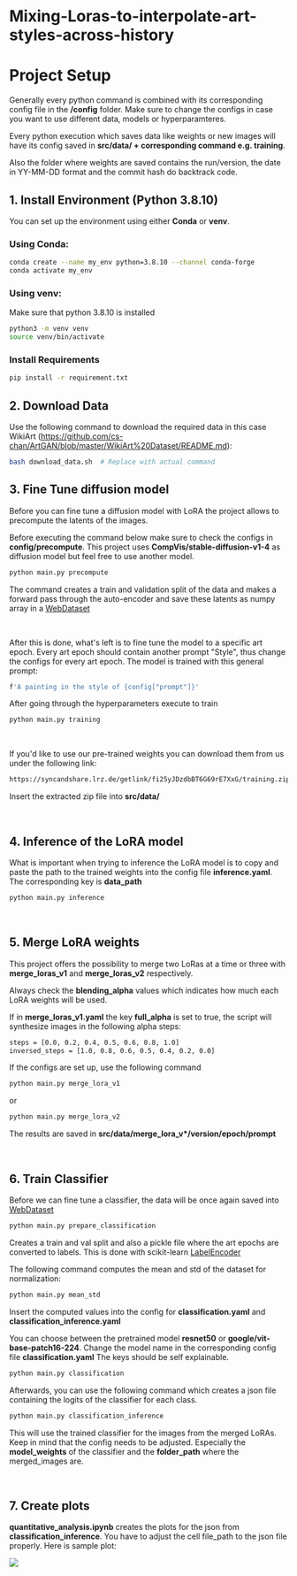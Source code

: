 # Mixing-Loras-to-interpolate-art-styles-across-history

# Project Setup
Generally every python command is combined with its corresponding config file in the **/config** folder. Make sure to change the configs in case you want to use different data, models or hyperparamteres.

 Every python execution which saves data like weights or new images will have its config saved in **src/data/ + corresponding command  e.g. training**.

 Also the folder where weights are saved contains the run/version, the date in YY-MM-DD format and the commit hash do backtrack code.
## 1. Install Environment (Python 3.8.10)

You can set up the environment using either **Conda** or **venv**.

### Using Conda:
```bash
conda create --name my_env python=3.8.10 --channel conda-forge
conda activate my_env
```

### Using venv:
Make sure that python 3.8.10 is installed
```bash
python3 -m venv venv
source venv/bin/activate 
```

### Install Requirements
```bash
pip install -r requirement.txt
```

## 2. Download Data
Use the following command to download the required data in this case WikiArt (https://github.com/cs-chan/ArtGAN/blob/master/WikiArt%20Dataset/README.md):
```bash
bash download_data.sh  # Replace with actual command
```

## 3. Fine Tune diffusion model
Before you can fine tune a diffusion model with LoRA the project allows to precompute the latents of the images.

Before executing the command below make sure to check the configs in **config/precompute**. This project uses **CompVis/stable-diffusion-v1-4** as diffusion model but feel free to use another model.
```bash
python main.py precompute
```
The command creates a train and validation split of the data and makes a forward pass through the auto-encoder and save these latents as numpy array in a [WebDataset](https://github.com/webdataset/webdataset)

&nbsp;

After this is done, what's left is to fine tune the model to a specific art epoch. Every art epoch should contain another prompt "Style", thus change the configs for every art epoch. The model is trained with this general prompt:
```bash
f'A painting in the style of {config["prompt"]}'
```

After going through the hyperparameters execute to train
```bash
python main.py training
```
&nbsp;

If you'd like to use our pre-trained weights you can download them from us under the following link:
```bash
https://syncandshare.lrz.de/getlink/fi25yJDzdbBT6G69rE7XxG/training.zip
```
Insert the extracted zip file into **src/data/**

&nbsp;

## 4. Inference of the LoRA model
What is important when trying to inference the LoRA model is to copy and paste the path to the trained weights into the config file **inference.yaml**. The corresponding key is **data_path**
```bash
python main.py inference
```
&nbsp;
## 5. Merge LoRA weights
This project offers the possibility to merge two LoRas at a time or three with **merge_loras_v1** and **merge_loras_v2** respectively. 

Always check the **blending_alpha** values which indicates how much each LoRA weights will be used. 

If in **merge_loras_v1.yaml** the key **full_alpha** is set to true, the script will synthesize images in the following alpha steps:
```bash
steps = [0.0, 0.2, 0.4, 0.5, 0.6, 0.8, 1.0]
inversed_steps = [1.0, 0.8, 0.6, 0.5, 0.4, 0.2, 0.0]
```

If the configs are set up, use the following command
```bash
python main.py merge_lora_v1
```
or 
```bash
python main.py merge_lora_v2
```

The results are saved in **src/data/merge_lora_v\*/version/epoch/prompt**

&nbsp;

## 6. Train Classifier
Before we can fine tune a classifier, the data will be once again saved into [WebDataset](https://github.com/webdataset/webdataset)

```bash
python main.py prepare_classification
```

Creates a train and val split and also a pickle file where the art epochs are converted to labels. This is done with scikit-learn [LabelEncoder](https://scikit-learn.org/stable/modules/generated/sklearn.preprocessing.LabelEncoder.html)

The following command computes the mean and std of the dataset for normalization:
```bash
python main.py mean_std
```
Insert the computed values into the config for **classification.yaml** and **classification_inference.yaml**

You can choose between the pretrained model **resnet50** or **google/vit-base-patch16-224**. Change the model name in the corresponding config file **classification.yaml** The keys should be self explainable.
```bash
python main.py classification
```

Afterwards, you can use the following command which creates a json file containing the logits of the classifier for each class.
```bash
python main.py classification_inference
```
This will use the trained classifier for the images from the merged LoRAs. Keep in mind that the config needs to be adjusted. Especially the **model_weights** of the classifier and the **folder_path** where the merged_images are.

&nbsp;

## 7. Create plots
**quantitative_analysis.ipynb** creates the plots for the json from **classification_inference**. You have to adjust the cell file_path to the json file properly. Here is sample plot:

<img src="./src/plots/grid_early_renaissance-expressionism_A%20painting%20of%20a%20woman%20in%20the%20city%20in%20Style1%20and%20Style3.png">

